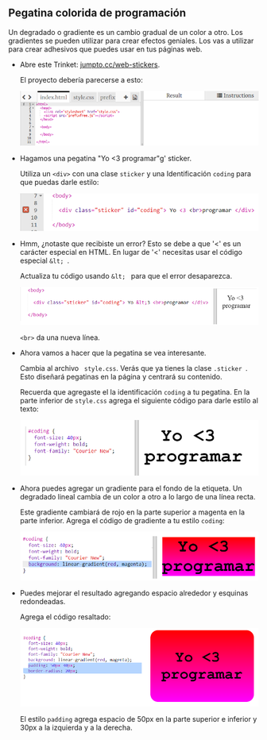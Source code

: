 ## Pegatina colorida de programación

Un degradado o gradiente es un cambio gradual de un color a otro. Los gradientes se pueden utilizar para crear efectos geniales. Los vas a utilizar para crear adhesivos que puedes usar en tus páginas web.

+ Abre este Trinket: <a href="http://jumpto.cc/web-stickers" target="_blank">jumpto.cc/web-stickers</a>.
    
    El proyecto debería parecerse a esto:
    
    ![captura de pantalla](images/stickers-starter.png)

+ Hagamos una pegatina "Yo <3 programar"g' sticker.
    
    Utiliza un `<div>` con una clase `sticker` y una Identificación `coding` para que puedas darle estilo:
    
    ![captura de pantalla](images/stickers-coding-error.png)

+ Hmm, ¿notaste que recibiste un error? Esto se debe a que '<' es un carácter especial en HTML. En lugar de '<' necesitas usar el código especial `&lt; `.
    
    Actualiza tu código usando `&lt; ` para que el error desaparezca.
    
    ![captura de pantalla](images/stickers-coding-fixed.png)
    
    `<br>` da una nueva línea.

+ Ahora vamos a hacer que la pegatina se vea interesante.
    
    Cambia al archivo ` style.css`. Verás que ya tienes la clase `.sticker `. Esto diseñará pegatinas en la página y centrará su contenido.
    
    Recuerda que agregaste el la identificación `coding` a tu pegatina. En la parte inferior de ` style.css ` agrega el siguiente código para darle estilo al texto:
    
    ![captura de pantalla](images/stickers-coding-font.png)

+ Ahora puedes agregar un gradiente para el fondo de la etiqueta. Un degradado lineal cambia de un color a otro a lo largo de una línea recta.
    
    Este gradiente cambiará de rojo en la parte superior a magenta en la parte inferior. Agrega el código de gradiente a tu estilo `coding`:
    
    ![captura de pantalla](images/stickers-coding-gradient.png)

+ Puedes mejorar el resultado agregando espacio alrededor y esquinas redondeadas.
    
    Agrega el código resaltado:
    
    ![captura de pantalla](images/stickers-coding-padding.png)
    
    El estilo `padding` agrega espacio de 50px en la parte superior e inferior y 30px a la izquierda y a la derecha.